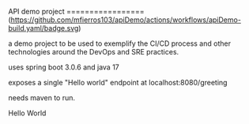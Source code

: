 API demo project
================= (https://github.com/mfierros103/apiDemo/actions/workflows/apiDemo-build.yaml/badge.svg)

a demo project to be used to exemplify 
the CI/CD process and other technologies 
around the DevOps and SRE practices.


uses spring boot 3.0.6 and java 17

exposes a single "Hello world" endpoint
at localhost:8080/greeting

needs maven to run.

Hello World